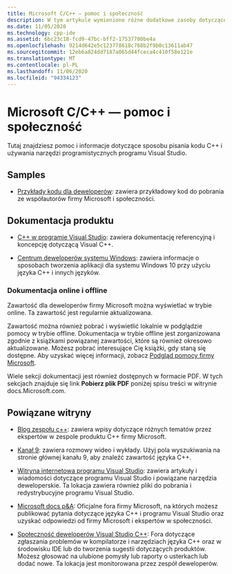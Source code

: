 ```yaml
---
title: Microsoft C/C++ — pomoc i społeczność
description: W tym artykule wymieniono różne dodatkowe zasoby dotyczące pomocy i informacji w programie Visual Studio oraz o kompilatorze i narzędziach Microsoft C/C++.
ms.date: 11/05/2020
ms.technology: cpp-ide
ms.assetid: 6bc23c18-fcd9-47bc-bff2-17537700be4a
ms.openlocfilehash: 9214d642e5c123778618c768b2f9b0c13611ab47
ms.sourcegitcommit: 12eb6a824dd7187a065d44fceca4c410f58e121e
ms.translationtype: MT
ms.contentlocale: pl-PL
ms.lasthandoff: 11/06/2020
ms.locfileid: "94334123"
---
```

# <a name="microsoft-cc-help-and-community"></a>Microsoft C/C++ — pomoc i społeczność

Tutaj znajdziesz pomoc i informacje dotyczące sposobu pisania kodu C++ i używania narzędzi programistycznych programu Visual Studio.

## <a name="samples"></a>Samples

- [Przykłady kodu dla deweloperów](/samples): zawiera przykładowy kod do pobrania ze współautorów firmy Microsoft i społeczności.

## <a name="product-documentation"></a>Dokumentacja produktu

- [C++ w programie Visual Studio](visual-cpp-in-visual-studio.md): zawiera dokumentację referencyjną i koncepcję dotyczącą Visual C++.

- [Centrum deweloperów systemu Windows](https://developer.microsoft.com/windows/): zawiera informacje o sposobach tworzenia aplikacji dla systemu Windows 10 przy użyciu języka C++ i innych języków.

### <a name="online-and-offline-documentation"></a>Dokumentacja online i offline

Zawartość dla deweloperów firmy Microsoft można wyświetlać w trybie online. Ta zawartość jest regularnie aktualizowana.

Zawartość można również pobrać i wyświetlić lokalnie w podglądzie pomocy w trybie offline. Dokumentacja w trybie offline jest zorganizowana zgodnie z książkami powiązanej zawartości, które są również okresowo aktualizowane. Możesz pobrać interesujące Cię książki, gdy staną się dostępne. Aby uzyskać więcej informacji, zobacz [Podgląd pomocy firmy Microsoft](/visualstudio/ide/microsoft-help-viewer).

Wiele sekcji dokumentacji jest również dostępnych w formacie PDF. W tych sekcjach znajduje się link **Pobierz plik PDF** poniżej spisu treści w witrynie docs.Microsoft.com.

## <a name="related-sites"></a>Powiązane witryny

- [Blog zespołu c++](https://devblogs.microsoft.com/cppblog/): zawiera wpisy dotyczące różnych tematów przez ekspertów w zespole produktu C++ firmy Microsoft.

- [Kanał 9](https://channel9.msdn.com/): zawiera rozmowy wideo i wykłady. Użyj pola wyszukiwania na stronie głównej kanału 9, aby znaleźć zawartość języka C++.

- [Witryna internetowa programu Visual Studio](https://visualstudio.microsoft.com/): zawiera artykuły i wiadomości dotyczące programu Visual Studio i powiązane narzędzia deweloperskie. Ta lokacja zawiera również pliki do pobrania i redystrybucyjne programu Visual Studio.

- [Microsoft docs p&A](/answers/topics/c%2B%2B.html): Oficjalne fora firmy Microsoft, na których możesz publikować pytania dotyczące języka C++ i programu Visual Studio oraz uzyskać odpowiedzi od firmy Microsoft i ekspertów w społeczności.

- [Społeczność deweloperów Visual Studio C++](https://aka.ms/vsfeedback/browsecpp): Fora dotyczące zgłaszania problemów w kompilatorze i narzędziach języka C++ oraz w środowisku IDE lub do tworzenia sugestii dotyczących produktów. Możesz głosować na ulubione pomysły lub raporty o usterkach lub dodać nowe. Ta lokacja jest monitorowana przez zespół deweloperów.
